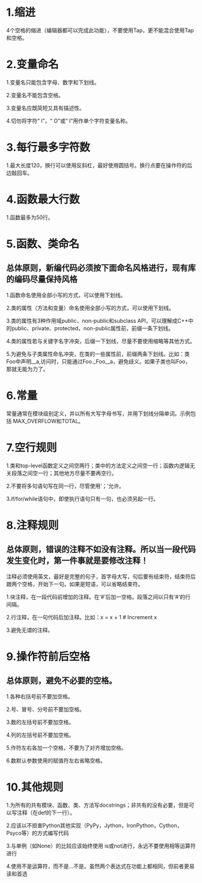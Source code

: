 
# 1.缩进
4个空格的缩进（编辑器都可以完成此功能），不要使用Tap，更不能混合使用Tap和空格。

# 2.变量命名
1.变量名只能包含字母、数字和下划线。

2.变量名不能包含空格。

3.变量名应既简短又具有描述性。

4.切勿将字符“ l”，“ O”或“ I”用作单个字符变量名称。

# 3.每行最多字符数

1.最大长度120，换行可以使用反斜杠，最好使用圆括号。换行点要在操作符的后边敲回车。

# 4.函数最大行数

1.函数最多为50行。

# 5.函数、类命名
## 总体原则，新编代码必须按下面命名风格进行，现有库的编码尽量保持风格

1.函数命名使用全部小写的方式，可以使用下划线。

2.类的属性（方法和变量）命名使用全部小写的方式，可以使用下划线。

3.类的属性有3种作用域public、non-public和subclass API，可以理解成C++中的public、private、protected，non-public属性前，前缀一条下划线。

4.类的属性若与关键字名字冲突，后缀一下划线，尽量不要使用缩略等其他方式。

5.为避免与子类属性命名冲突，在类的一些属性前，前缀两条下划线。比如：类Foo中声明__a,访问时，只能通过Foo._Foo__a，避免歧义。如果子类也叫Foo，那就无能为力了。

# 6.常量
常量通常在模块级别定义，并以所有大写字母书写，并用下划线分隔单词。示例包括 MAX_OVERFLOW和TOTAL。

# 7.空行规则
1.类和top-level函数定义之间空两行；类中的方法定义之间空一行；函数内逻辑无关段落之间空一行；其他地方尽量不要再空行。

2.不要将多句语句写在同一行，尽管使用‘；’允许。

3.if/for/while语句中，即使执行语句只有一句，也必须另起一行。

# 8.注释规则
## 总体原则，错误的注释不如没有注释。所以当一段代码发生变化时，第一件事就是要修改注释！
注释必须使用英文，最好是完整的句子，首字母大写，句后要有结束符，结束符后跟两个空格，开始下一句。如果是短语，可以省略结束符。

1.块注释，在一段代码前增加的注释。在‘#’后加一空格。段落之间以只有‘#’的行间隔。

2.行注释，在一句代码后加注释。比如：x = x + 1 # Increment x

3.避免无谓的注释。

# 9.操作符前后空格
## 总体原则，避免不必要的空格。
1.各种右括号前不要加空格。

2.号、冒号、分号前不要加空格。

3.数的左括号前不要加空格。

4.列的左括号前不要加空格。

5.作符左右各加一个空格，不要为了对齐增加空格。

6.数默认参数使用的赋值符左右省略空格。

# 10.其他规则

1.为所有的共有模块、函数、类、方法写docstrings；非共有的没有必要，但是可以写注释（在def的下一行）。

2.应该以不损害Python其他实现（PyPy，Jython，IronPython，Cython，Psyco等）的方式编写代码

3.与单例（如None）的比较应该始终使用 is或not进行，永远不要使用相等运算符进行

4.使用不是运算符，而不是...不是。虽然两个表达式在功能上都相同，但前者更易读和首选
